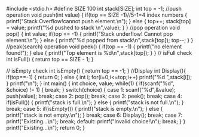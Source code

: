 #include <stdio.h>
#define SIZE 100
int stack[SIZE];
int top = -1;
//push operation
void push(int value)
{
  if(top == SIZE -1)//5-1=4 index numbers
  {
    printf("Stack Overflow!cannot push element.\n");
  }
  else
  {
    top++;
    stack[top] = value;
    printf("%d pushed to stack \n",value);
  }
}
//pop operation
void pop()
{
  int value;
  if(top == -1)
  {
    printf("Stack underflow! Cannot pop element.\n");
  }
  else
  {
    printf("%d popped from stack\n",stack[top]);
    top--;
  }
}
//peak(search) operation
void peek()
{
  if(top == -1)
  {
    printf("no element found!");
  }
  else
  {
    printf("Top element is %d\n",stack[top]);
  }
}
// isFull check
int isFull() {
    return top == SIZE - 1;
}

// isEmpty check
int isEmpty() {
    return top == -1;
}
//Display 
int Display(){
  if(top==-1)
  {
    return 0;
  }
  else
  {
    int i;
    for(i=0;i<=top;i++)
    printf("%d ",stack[i]);
  }
  printf("\n");
}
int main()
{
  int choice, value;
  while(1)
  {
     if(scanf("%d", &choice) != 1) 
     {
       break;
     }
  switch(choice)
  {
    case 1:
    scanf("%d",&value);
    push(value);
    break;
    case 2:
    pop();
    break;
    case 3:
    peek();
    break;
    case 4:
    if(isFull())
    {
      printf("stack is full.\n");
    }
    else
    {
      printf("stack is not full.\n");
    }
    break;
    case 5:
   if(isEmpty())
    {
      printf("stack is empty.\n");
    }
    else
    {
      printf("stack is not empty.\n");
    }
    break;
    case 6:
    Display();
    break;
    case 7:
    printf("Existing...\n");
    break;
    default:
    printf("Invalid choice!\n");
    break;
  }
  }
  printf("Existing...\n");
  return 0;
}
